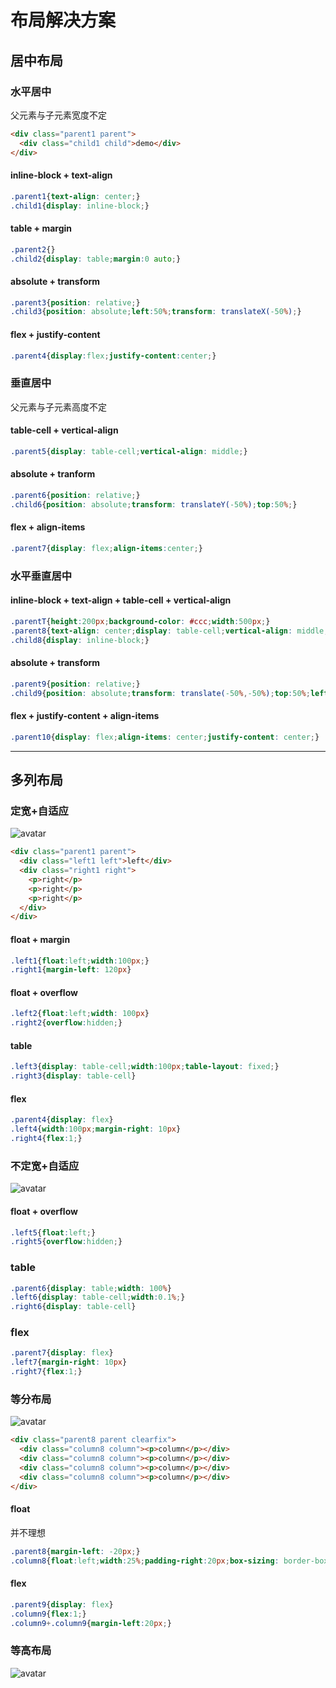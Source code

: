 # 布局解决方案
## 居中布局
### 水平居中
  父元素与子元素宽度不定
``` html
<div class="parent1 parent">
  <div class="child1 child">demo</div>
</div>
```
#### inline-block + text-align
``` css
.parent1{text-align: center;}
.child1{display: inline-block;}
```
#### table + margin
``` css
.parent2{}
.child2{display: table;margin:0 auto;}
```
#### absolute + transform
``` css
.parent3{position: relative;}
.child3{position: absolute;left:50%;transform: translateX(-50%);}
```
#### flex + justify-content
``` css
.parent4{display:flex;justify-content:center;}
```
### 垂直居中
  父元素与子元素高度不定
#### table-cell + vertical-align
``` css
.parent5{display: table-cell;vertical-align: middle;}
```
#### absolute + tranform
``` css
.parent6{position: relative;}
.child6{position: absolute;transform: translateY(-50%);top:50%;}
```
#### flex + align-items
``` css
.parent7{display: flex;align-items:center;}
```
### 水平垂直居中
#### inline-block + text-align + table-cell + vertical-align
``` css
.parentT{height:200px;background-color: #ccc;width:500px;}
.parent8{text-align: center;display: table-cell;vertical-align: middle;}
.child8{display: inline-block;}
```
#### absolute + transform
``` css
.parent9{position: relative;}
.child9{position: absolute;transform: translate(-50%,-50%);top:50%;left:50%;}
```
#### flex + justify-content + align-items
``` css
.parent10{display: flex;align-items: center;justify-content: center;}
```
---
## 多列布局
### 定宽+自适应
![avatar](https://mirror198829.github.io/static/github/colum1.png)
``` html
<div class="parent1 parent">
  <div class="left1 left">left</div>
  <div class="right1 right">
    <p>right</p>
    <p>right</p>
    <p>right</p>
  </div>
</div>
```
#### float + margin
``` css
.left1{float:left;width:100px;}
.right1{margin-left: 120px}
```
#### float + overflow
``` css
.left2{float:left;width: 100px}
.right2{overflow:hidden;}
```
#### table
``` css
.left3{display: table-cell;width:100px;table-layout: fixed;}
.right3{display: table-cell}
```
#### flex
``` css
.parent4{display: flex}
.left4{width:100px;margin-right: 10px}
.right4{flex:1;}
```
### 不定宽+自适应
![avatar](https://mirror198829.github.io/static/github/colum2.png)
#### float + overflow
``` css
.left5{float:left;}
.right5{overflow:hidden;}
```
### table
``` css
.parent6{display: table;width: 100%}
.left6{display: table-cell;width:0.1%;}
.right6{display: table-cell}
```
### flex
``` css
.parent7{display: flex}
.left7{margin-right: 10px}
.right7{flex:1;}
```
### 等分布局
![avatar](https://mirror198829.github.io/static/github/average.png)
``` html
<div class="parent8 parent clearfix">
  <div class="column8 column"><p>column</p></div>
  <div class="column8 column"><p>column</p></div>
  <div class="column8 column"><p>column</p></div>
  <div class="column8 column"><p>column</p></div>
</div>
```
#### float
并不理想
``` css
.parent8{margin-left: -20px;}
.column8{float:left;width:25%;padding-right:20px;box-sizing: border-box;}
```
#### flex
``` css
.parent9{display: flex}
.column9{flex:1;}
.column9+.column9{margin-left:20px;}
```
### 等高布局
![avatar](https://mirror198829.github.io/static/github/sameHigh.png)
